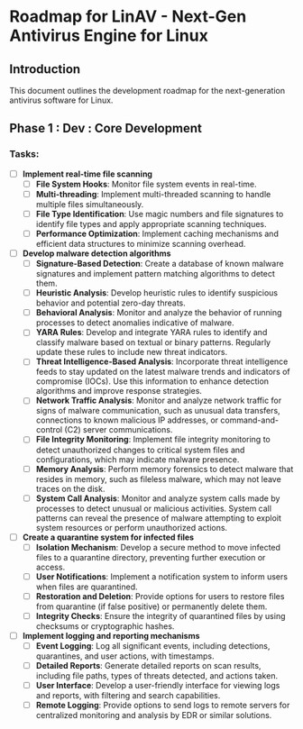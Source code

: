 # Roadmap for LinAV - Next-Gen Antivirus Engine for Linux

## Introduction
This document outlines the development roadmap for the next-generation antivirus software for Linux.

## Phase 1 : Dev : Core Development

### Tasks:

- [ ] **Implement real-time file scanning**
  - [ ] **File System Hooks**: Monitor file system events in real-time.
  - [ ] **Multi-threading**: Implement multi-threaded scanning to handle multiple files simultaneously.
  - [ ] **File Type Identification**: Use magic numbers and file signatures to identify file types and apply appropriate scanning techniques.
  - [ ] **Performance Optimization**: Implement caching mechanisms and efficient data structures to minimize scanning overhead.

- [ ] **Develop malware detection algorithms**
  - [ ] **Signature-Based Detection**: Create a database of known malware signatures and implement pattern matching algorithms to detect them.
  - [ ] **Heuristic Analysis**: Develop heuristic rules to identify suspicious behavior and potential zero-day threats.
  - [ ] **Behavioral Analysis**: Monitor and analyze the behavior of running processes to detect anomalies indicative of malware.
  - [ ] **YARA Rules**: Develop and integrate YARA rules to identify and classify malware based on textual or binary patterns. Regularly update these rules to include new threat indicators.
  - [ ] **Threat Intelligence-Based Analysis**: Incorporate threat intelligence feeds to stay updated on the latest malware trends and indicators of compromise (IOCs). Use this information to enhance detection algorithms and improve response strategies.
  - [ ] **Network Traffic Analysis**: Monitor and analyze network traffic for signs of malware communication, such as unusual data transfers, connections to known malicious IP addresses, or command-and-control (C2) server communications.
  - [ ] **File Integrity Monitoring**: Implement file integrity monitoring to detect unauthorized changes to critical system files and configurations, which may indicate malware presence.
  - [ ] **Memory Analysis**: Perform memory forensics to detect malware that resides in memory, such as fileless malware, which may not leave traces on the disk.
  - [ ] **System Call Analysis**: Monitor and analyze system calls made by processes to detect unusual or malicious activities. System call patterns can reveal the presence of malware attempting to exploit system resources or perform unauthorized actions.

- [ ] **Create a quarantine system for infected files**
  - [ ] **Isolation Mechanism**: Develop a secure method to move infected files to a quarantine directory, preventing further execution or access.
  - [ ] **User Notifications**: Implement a notification system to inform users when files are quarantined.
  - [ ] **Restoration and Deletion**: Provide options for users to restore files from quarantine (if false positive) or permanently delete them.
  - [ ] **Integrity Checks**: Ensure the integrity of quarantined files by using checksums or cryptographic hashes.

- [ ] **Implement logging and reporting mechanisms**
  - [ ] **Event Logging**: Log all significant events, including detections, quarantines, and user actions, with timestamps.
  - [ ] **Detailed Reports**: Generate detailed reports on scan results, including file paths, types of threats detected, and actions taken.
  - [ ] **User Interface**: Develop a user-friendly interface for viewing logs and reports, with filtering and search capabilities.
  - [ ] **Remote Logging**: Provide options to send logs to remote servers for centralized monitoring and analysis by EDR or similar solutions.
